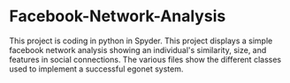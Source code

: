 # Facebook-Network-Analysis
This project is coding in python in Spyder. This project displays a simple facebook network analysis showing an individual's similarity, size, and features in social connections.
The various files show the different classes used to implement a successful egonet system.
